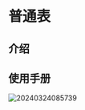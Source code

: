 # 普通表

<PluginInfo name="data-source-main"></PluginInfo>

## 介绍



## 使用手册

![20240324085739](https://nocobase-docs.oss-cn-beijing.aliyuncs.com/20240324085739.png)

